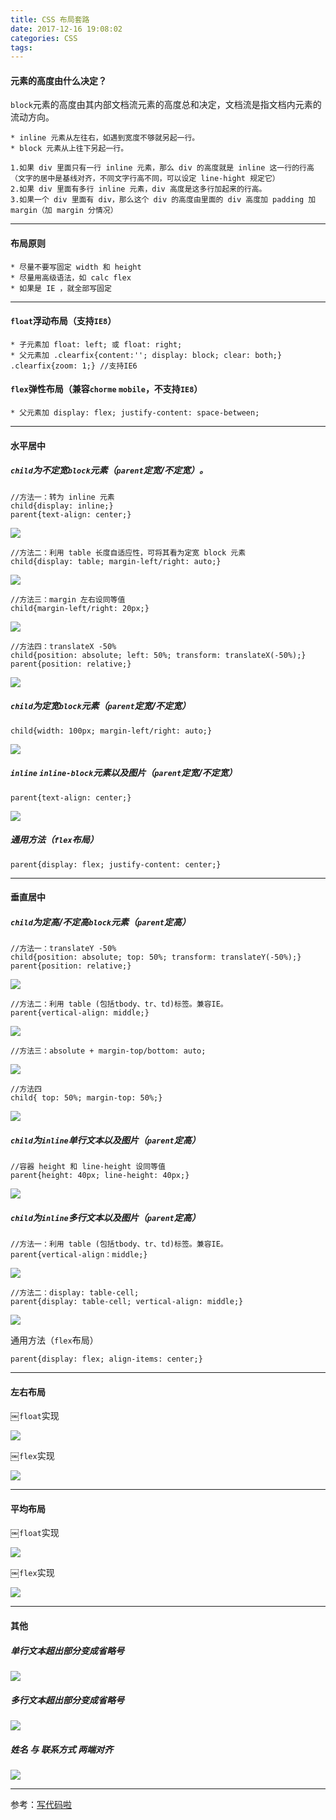 ```yaml
---
title: CSS 布局套路
date: 2017-12-16 19:08:02
categories: CSS
tags:
---
```


#### 元素的高度由什么决定？
`block`元素的高度由其内部文档流元素的高度总和决定，文档流是指文档内元素的流动方向。

	* inline 元素从左往右，如遇到宽度不够就另起一行。
	* block 元素从上往下另起一行。

	1.如果 div 里面只有一行 inline 元素，那么 div 的高度就是 inline 这一行的行高（文字的居中是基线对齐，不同文字行高不同，可以设定 line-hight 规定它）
	2.如果 div 里面有多行 inline 元素，div 高度是这多行加起来的行高。
	3.如果一个 div 里面有 div，那么这个 div 的高度由里面的 div 高度加 padding 加 margin（加 margin 分情况）

---

#### 布局原则

	* 尽量不要写固定 width 和 height 
	* 尽量用高级语法，如 calc flex 
	* 如果是 IE ，就全部写固定

---

#### `float`浮动布局（支持`IE8`）
	
	* 子元素加 float: left; 或 float: right;
	* 父元素加 .clearfix{content:''; display: block; clear: both;}
	.clearfix{zoom: 1;} //支持IE6
    
#### `flex`弹性布局（兼容`chorme` `mobile`，不支持`IE8`）
    * 父元素加 display: flex; justify-content: space-between;

---
			   
#### 水平居中
##### `child`为不定宽`block`元素（`parent`定宽/不定宽）。
	
	//方法一：转为 inline 元素
	child{display: inline;}
	parent{text-align: center;}

<img src="https://i.loli.net/2018/03/06/5a9e14649f84f.png
">
	
	//方法二：利用 table 长度自适应性，可将其看为定宽 block 元素
	child{display: table; margin-left/right: auto;}

<img src="https://i.loli.net/2018/03/06/5a9e149d8d3cd.png
">
	
	//方法三：margin 左右设同等值
	child{margin-left/right: 20px;}

<img src="https://i.loli.net/2018/03/06/5a9e14a9cc850.png
">
	
	//方法四：translateX -50%
	child{position: absolute; left: 50%; transform: translateX(-50%);}
	parent{position: relative;}

<img src="https://i.loli.net/2018/03/06/5a9e14b574741.png
">

##### `child`为定宽`block`元素（`parent`定宽/不定宽）

	child{width: 100px; margin-left/right: auto;}
	
<img src="https://i.loli.net/2018/03/06/5a9e15dcedb08.png
">
	
##### `inline` `inline-block`元素以及图片（`parent`定宽/不定宽）

	parent{text-align: center;}

<img src="https://i.loli.net/2018/03/06/5a9e17442bbb0.png
">
	
##### 通用方法（`flex`布局）
	
	parent{display: flex; justify-content: center;}	
---
	
#### 垂直居中
##### `child`为定高/不定高`block`元素（`parent`定高）
	
	//方法一：translateY -50%
	child{position: absolute; top: 50%; transform: translateY(-50%);}
	parent{position: relative;}

<img src="https://i.loli.net/2018/03/06/5a9e2fa910efa.png
">
	
	//方法二：利用 table (包括tbody、tr、td)标签。兼容IE。
	parent{vertical-align: middle;}
	
<img src="https://i.loli.net/2018/03/06/5a9e3071251c7.png
">
	
	//方法三：absolute + margin-top/bottom: auto;
	
<img src="https://i.loli.net/2018/03/06/5a9e2f5537c2a.png
">	

	//方法四
	child{ top: 50%; margin-top: 50%;}
	
<img src="https://i.loli.net/2018/03/06/5a9e2febcafc7.png
">	

##### `child`为`inline`单行文本以及图片（`parent`定高）

	//容器 height 和 line-height 设同等值
	parent{height: 40px; line-height: 40px;}
	
<img src="https://i.loli.net/2018/03/06/5a9e3936c4314.png
">	

##### `child`为`inline`多行文本以及图片（`parent`定高）

	//方法一：利用 table (包括tbody、tr、td)标签。兼容IE。
	parent{vertical-align：middle;}

<img src="https://i.loli.net/2018/03/06/5a9e394b3e99d.png
">

	//方法二：display: table-cell;
	parent{display: table-cell; vertical-align: middle;}

<img src="https://i.loli.net/2018/03/06/5a9e3962ba2c6.png
">

通用方法（`flex`布局）
	
	parent{display: flex; align-items: center;}

---

#### 左右布局

￼`float`实现

<img src="https://i.loli.net/2018/03/06/5a9e1b861d6bd.png
">
	
￼`flex`实现

<img src="https://i.loli.net/2018/03/06/5a9e1b7606c05.png
">

---
	                                                                
#### 平均布局
￼`float`实现

<img src="https://i.loli.net/2018/03/06/5a9e1a0475fa7.png
">

￼`flex`实现

<img src="https://i.loli.net/2018/03/06/5a9e1a15e92b7.png
">

---

#### 其他

##### 单行文本超出部分变成省略号

<img src="https://i.loli.net/2018/03/06/5a9e2006ebd58.png
">

##### 多行文本超出部分变成省略号

<img src="https://i.loli.net/2018/03/06/5a9e2023eee7d.png
">

##### 姓名 与 联系方式 两端对齐

<img src="https://i.loli.net/2018/03/06/5a9e1c7c9a4d8.png
">

---

参考：[写代码啦](https://xiedaimala.com/)




